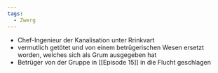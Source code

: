```yaml
---
tags:
  - Zwerg
---
```

- Chef-Ingenieur der Kanalisation unter Rrinkvart
- vermutlich getötet und von einem betrügerischen Wesen ersetzt worden, welches sich als Grum ausgegeben hat
- Betrüger von der Gruppe in [[Episode 15]] in die Flucht geschlagen